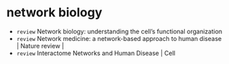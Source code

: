 # network biology
- `review` Network biology: understanding the cell’s functional organization
- `review` Network medicine: a network-based approach to human disease | Nature review | 
- `review` Interactome Networks and Human Disease | Cell

